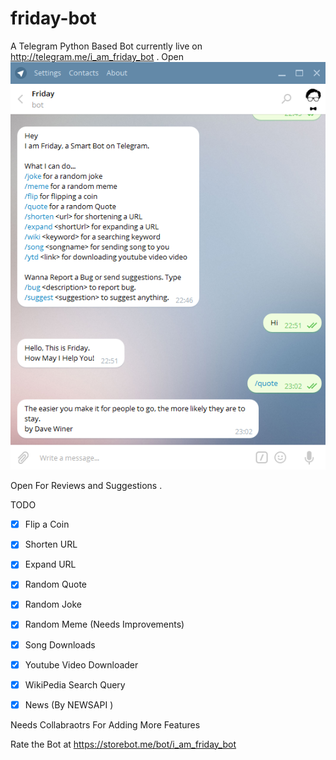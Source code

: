 # friday-bot
A Telegram Python Based Bot currently live on http://telegram.me/i_am_friday_bot . Open 
![ScreenShot](screenshots/1.png)

Open For Reviews and Suggestions .

TODO 

- [x] Flip a Coin
- [x] Shorten URL
- [x] Expand URL
- [x] Random Quote
- [x] Random Joke
- [x] Random Meme (Needs Improvements)
- [x] Song Downloads
- [x] Youtube Video Downloader
- [x] WikiPedia Search Query
- [x] News (By NEWSAPI )


Needs Collabraotrs For Adding More Features


Rate the Bot at https://storebot.me/bot/i_am_friday_bot


